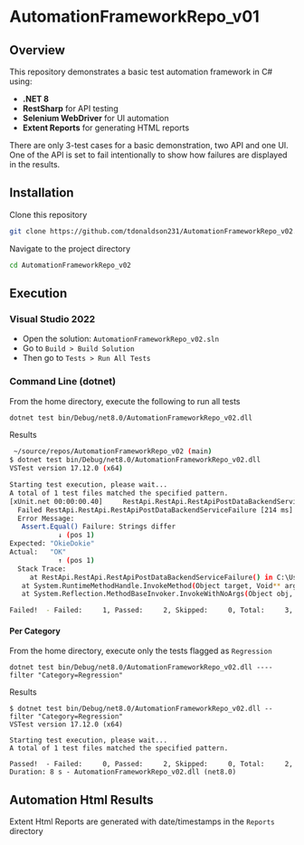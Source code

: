 # AutomationFrameworkRepo_v01

## Overview  
This repository demonstrates a basic test automation framework in C# using:
- **.NET 8** 
- **RestSharp** for API testing  
- **Selenium WebDriver** for UI automation  
- **Extent Reports** for generating HTML reports

There are only 3-test cases for a basic demonstration, two API and one UI. One of the API is set to fail intentionally to show how failures are displayed in the results. 

## Installation 
Clone this repository 
```bash
git clone https://github.com/tdonaldson231/AutomationFrameworkRepo_v02.git
```
Navigate to the project directory
```bash
cd AutomationFrameworkRepo_v02
```
## Execution 
### Visual Studio 2022
- Open the solution: `AutomationFrameworkRepo_v02.sln`
- Go to `Build > Build Solution`
- Then go to `Tests > Run All Tests`
 
### Command Line (dotnet)
From the home directory, execute the following to run all tests
```bash
dotnet test bin/Debug/net8.0/AutomationFrameworkRepo_v02.dll
```
Results
```bash
 ~/source/repos/AutomationFrameworkRepo_v02 (main)
$ dotnet test bin/Debug/net8.0/AutomationFrameworkRepo_v02.dll
VSTest version 17.12.0 (x64)

Starting test execution, please wait...
A total of 1 test files matched the specified pattern.
[xUnit.net 00:00:00.40]     RestApi.RestApi.RestApiPostDataBackendServiceFailure [FAIL]
  Failed RestApi.RestApi.RestApiPostDataBackendServiceFailure [214 ms]
  Error Message:
   Assert.Equal() Failure: Strings differ
            ↓ (pos 1)
Expected: "OkieDokie"
Actual:   "OK"
            ↑ (pos 1)
  Stack Trace:
     at RestApi.RestApi.RestApiPostDataBackendServiceFailure() in C:\Users\toddd\source\repos\AutomationFrameworkRepo_v02\Tests\RestApi.cs:line 54
   at System.RuntimeMethodHandle.InvokeMethod(Object target, Void** arguments, Signature sig, Boolean isConstructor)
   at System.Reflection.MethodBaseInvoker.InvokeWithNoArgs(Object obj, BindingFlags invokeAttr)

Failed!  - Failed:     1, Passed:     2, Skipped:     0, Total:     3, Duration: 5 s - AutomationFrameworkRepo_v02.dll (net8.0)

```

#### Per Category
From the home directory, execute only the tests flagged as `Regression`
```
dotnet test bin/Debug/net8.0/AutomationFrameworkRepo_v02.dll ----filter "Category=Regression"
```

Results
```
$ dotnet test bin/Debug/net8.0/AutomationFrameworkRepo_v02.dll --filter "Category=Regression"
VSTest version 17.12.0 (x64)

Starting test execution, please wait...
A total of 1 test files matched the specified pattern.

Passed!  - Failed:     0, Passed:     2, Skipped:     0, Total:     2, Duration: 8 s - AutomationFrameworkRepo_v02.dll (net8.0)
```

## Automation Html Results 
Extent Html Reports are generated with date/timestamps in the `Reports` directory
